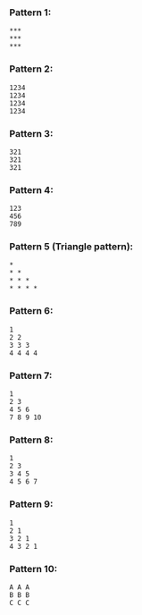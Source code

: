 ### Pattern 1:
`***`   
`***`  
`***`

### Pattern 2:
`1234`  
`1234`  
`1234`  
`1234`

### Pattern 3:
`321`  
`321`  
`321`

### Pattern 4:
`123`  
`456`  
`789`

### Pattern 5 (Triangle pattern):
`*`  
`* *`  
`* * *`  
`* * * *`

### Pattern 6:
`1`  
`2 2`  
`3 3 3`  
`4 4 4 4`

### Pattern 7:
`1`  
`2 3`  
`4 5 6`  
`7 8 9 10`  

### Pattern 8:
`1`  
`2 3`  
`3 4 5`  
`4 5 6 7`

### Pattern 9:
`1`  
`2 1`  
`3 2 1`  
`4 3 2 1`  

### Pattern 10:
`A A A`  
`B B B`  
`C C C`
